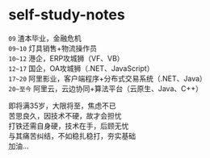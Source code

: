 # self-study-notes

`09` 渣本毕业，金融危机  
`09~10` 灯具销售+物流操作员  
`10~12` 港企，ERP攻城狮（VF、VB）  
`12~17` 国企，OA攻城狮（.NET、JavaScript）  
`17~20` 阿里影业，客户端程序+分布式交易系统（.NET、Java）  
`20~至今` 阿里云，云边协同+算法平台（云原生、Java、C++）  

即将满35岁，大限将至，焦虑不已  
苦思良久，因技术不硬，故才会担忧  
打铁还需自身硬，技术在手，后顾无忧  
与其痛苦纠结，不如稳扎稳打，夯实基础  
加油...
